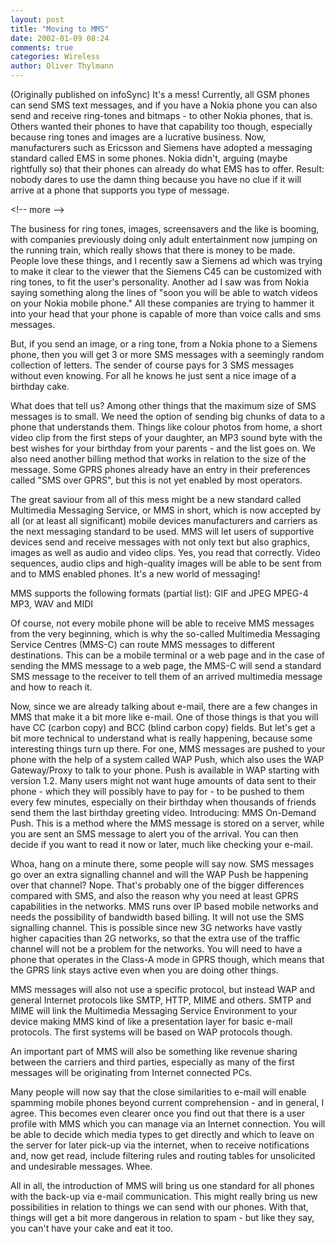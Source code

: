 ```yaml
---
layout: post
title: "Moving to MMS"
date: 2002-01-09 08:24
comments: true
categories: Wireless
author: Oliver Thylmann
---
```



(Originally published on infoSync) It's a mess! Currently, all GSM phones can send SMS text messages, and if you have a Nokia phone you can also send and receive ring-tones and bitmaps - to other Nokia phones, that is. Others wanted their phones to have that capability too though, especially because ring tones and images are a lucrative business. Now, manufacturers such as Ericsson and Siemens have adopted a messaging standard called EMS in some phones. Nokia didn't, arguing (maybe rightfully so) that their phones can already do what EMS has to offer. Result: nobody dares to use the damn thing because you have no clue if it will arrive at a phone that supports you type of message.


&lt;!-- more --&gt;


The business for ring tones, images, screensavers and the like is booming, with companies previously doing only adult entertainment now jumping on the running train, which really shows that there is money to be made. People love these things, and I recently saw a Siemens ad which was trying to make it clear to the viewer that the Siemens C45 can be customized with ring tones, to fit the user's personality. Another ad I saw was from Nokia saying something along the lines of &quot;soon you will be able to watch videos on your Nokia mobile phone.&quot; All these companies are trying to hammer it into your head that your phone is capable of more than voice calls and sms messages.

But, if you send an image, or a ring tone, from a Nokia phone to a Siemens phone, then you will get 3 or more SMS messages with a seemingly random collection of letters. The sender of course pays for 3 SMS messages without even knowing. For all he knows he just sent a nice image of a birthday cake.

What does that tell us? Among other things that the maximum size of SMS messages is to small. We need the option of sending big chunks of data to a phone that understands them. Things like colour photos from home, a short video clip from the first steps of your daughter, an MP3 sound byte with the best wishes for your birthday from your parents - and the list goes on. We also need another billing method that works in relation to the size of the message. Some GPRS phones already have an entry in their preferences called &quot;SMS over GPRS&quot;, but this is not yet enabled by most operators.

The great saviour from all of this mess might be a new standard called Multimedia Messaging Service, or MMS in short, which is now accepted by all (or at least all significant) mobile devices manufacturers and carriers as the next messaging standard to be used. MMS will let users of supportive devices send and receive messages with not only text but also graphics, images as well as audio and video clips. Yes, you read that correctly. Video sequences, audio clips and high-quality images will be able to be sent from and to MMS enabled phones. It's a new world of messaging!

MMS supports the following formats (partial list):
GIF and JPEG
MPEG-4
MP3, WAV and MIDI


Of course, not every mobile phone will be able to receive MMS messages from the very beginning, which is why the so-called Multimedia Messaging Service Centres (MMS-C) can route MMS messages to different destinations. This can be a mobile terminal or a web page and in the case of sending the MMS message to a web page, the MMS-C will send a standard SMS message to the receiver to tell them of an arrived multimedia message and how to reach it.

Now, since we are already talking about e-mail, there are a few changes in MMS that make it a bit more like e-mail. One of those things is that you will have CC (carbon copy) and BCC (blind carbon copy) fields. But let's get a bit more technical to understand what is really happening, because some interesting things turn up there. For one, MMS messages are pushed to your phone with the help of a system called WAP Push, which also uses the WAP Gateway/Proxy to talk to your phone. Push is available in WAP starting with version 1.2. Many users might not want huge amounts of data sent to their phone - which they will possibly have to pay for - to be pushed to them every few minutes, especially on their birthday when thousands of friends send them the last birthday greeting video. Introducing: MMS On-Demand Push. This is a method where the MMS message is stored on a server, while you are sent an SMS message to alert you of the arrival. You can then decide if you want to read it now or later, much like checking your e-mail.

Whoa, hang on a minute there, some people will say now. SMS messages go over an extra signalling channel and will the WAP Push be happening over that channel? Nope. That's probably one of the bigger differences compared with SMS, and also the reason why you need at least GPRS capabilities in the networks. MMS runs over IP based mobile networks and needs the possibility of bandwidth based billing. It will not use the SMS signalling channel. This is possible since new 3G networks have vastly higher capacities than 2G networks, so that the extra use of the traffic channel will not be a problem for the networks. You will need to have a phone that operates in the Class-A mode in GPRS though, which means that the GPRS link stays active even when you are doing other things.

MMS messages will also not use a specific protocol, but instead WAP and general Internet protocols like SMTP, HTTP, MIME and others. SMTP and MIME will link the Multimedia Messaging Service Environment to your device making MMS kind of like a presentation layer for basic e-mail protocols. The first systems will be based on WAP protocols though.

An important part of MMS will also be something like revenue sharing between the carriers and third parties, especially as many of the first messages will be originating from Internet connected PCs.

Many people will now say that the close similarities to e-mail will enable spamming mobile phones beyond current comprehension - and in general, I agree. This becomes even clearer once you find out that there is a user profile with MMS which you can manage via an Internet connection. You will be able to decide which media types to get directly and which to leave on the server for later pick-up via the internet, when to receive notifications and, now get read, include filtering rules and routing tables for unsolicited and undesirable messages. Whee.

All in all, the introduction of MMS will bring us one standard for all phones with the back-up via e-mail communication. This might really bring us new possibilities in relation to things we can send with our phones. With that, things will get a bit more dangerous in relation to spam - but like they say, you can't have your cake and eat it too.

